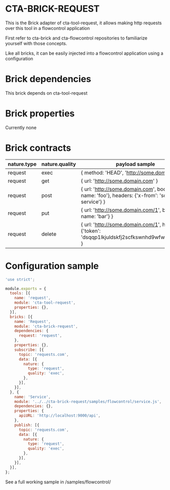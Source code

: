 CTA-BRICK-REQUEST
=================

This is the Brick adapter of cta-tool-request, it allows making http requests over this tool in a flowcontrol application 

First refer to cta-brick and cta-flowcontrol repositories to familiarize yourself with those concepts.

Like all bricks, it can be easily injected into a flowcontrol application using a configuration

# Brick dependencies

This brick depends on cta-tool-request

# Brick properties

Currently none

# Brick contracts

| nature.type | nature.quality | payload sample
| --- | --- | ---
| request | exec | { method: 'HEAD', 'http://some.domain.com' }
| request | get | { url: 'http://some.domain.com' }
| request | post | { url: 'http://some.domain.com', body: {id: 1, name: 'foo'}, headers: {'x-from': 'some service'} }
| request | put | { url: 'http://some.domain.com/1', body: { name: 'bar'} }
| request | delete | { url: 'http://some.domain.com/1', headers: {'token': 'dsqqp1lkjuldskfj2scfkswnhd9wfwjswjhn9g'} }

# Configuration sample

````javascript
'use strict';

module.exports = {
  tools: [{
    name: 'request',
    module: 'cta-tool-request',
    properties: {},
  }],
  bricks: [{
    name: 'Request',
    module: 'cta-brick-request',
    dependencies: {
      request: 'request',
    },
    properties: {},
    subscribe: [{
      topic: 'requests.com',
      data: [{
        nature: {
          type: 'request',
          quality: 'exec',
        },
      }],
    }],
  }, {
    name: 'Service',
    module: '../../cta-brick-request/samples/flowcontrol/service.js',
    dependencies: {},
    properties: {
      apiURL: 'http://localhost:9000/api',
    },
    publish: [{
      topic: 'requests.com',
      data: [{
        nature: {
          type: 'request',
          quality: 'exec',
        },
      }],
    }],
  }],
};
````

See a full working sample in /samples/flowcontrol/

